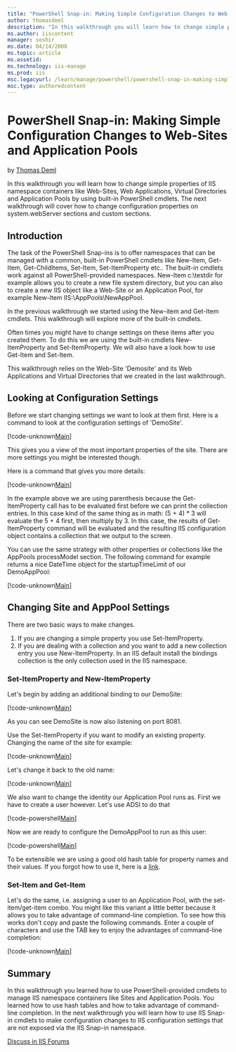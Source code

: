 ```yaml
---
title: "PowerShell Snap-in: Making Simple Configuration Changes to Web-Sites and Application Pools | Microsoft Docs"
author: thomasdeml
description: "In this walkthrough you will learn how to change simple properties of IIS namespace containers like Web-Sites, Web Applications, Virtual Directories and Appl..."
ms.author: iiscontent
manager: soshir
ms.date: 04/14/2008
ms.topic: article
ms.assetid: 
ms.technology: iis-manage
ms.prod: iis
msc.legacyurl: /learn/manage/powershell/powershell-snap-in-making-simple-configuration-changes-to-web-sites-and-application-pools
msc.type: authoredcontent
---
```

PowerShell Snap-in: Making Simple Configuration Changes to Web-Sites and Application Pools
====================
by [Thomas Deml](https://github.com/thomasdeml)

In this walkthrough you will learn how to change simple properties of IIS namespace containers like Web-Sites, Web Applications, Virtual Directories and Application Pools by using built-in PowerShell cmdlets. The next walkthrough will cover how to change configuration properties on system.webServer sections and custom sections.

## Introduction

The task of the PowerShell Snap-ins is to offer namespaces that can be managed with a common, built-in PowerShell cmdlets like New-Item, Get-Item, Get-ChildItems, Set-Item, Set-ItemProperty etc.. The built-in cmdlets work against all PowerShell-provided namespaces. New-Item c:\testdir for example allows you to create a new file system directory, but you can also to create a new IIS object like a Web-Site or an Application Pool, for example New-Item IIS:\AppPools\NewAppPool.

In the previous walkthrough we started using the New-item and Get-Item cmdlets. This walkthrough will explore more of the built-in cmdlets.

Often times you might have to change settings on these items after you created them. To do this we are using the built-in cmdlets New-ItemProperty and Set-ItemProperty. We will also have a look how to use Get-Item and Set-Item.

This walkthrough relies on the Web-Site 'Demosite' and its Web Applications and Virtual Directories that we created in the last walkthrough.

## Looking at Configuration Settings

Before we start changing settings we want to look at them first. Here is a command to look at the configuration settings of 'DemoSite'.


[!code-unknown[Main](powershell-snap-in-making-simple-configuration-changes-to-web-sites-and-application-pools/samples/sample-127216-1.unknown)]


This gives you a view of the most important properties of the site. There are more settings you might be interested though.

Here is a command that gives you more details:


[!code-unknown[Main](powershell-snap-in-making-simple-configuration-changes-to-web-sites-and-application-pools/samples/sample-127216-2.unknown)]


In the example above we are using parenthesis because the Get-ItemProperty call has to be evaluated first before we can print the collection entries. In this case kind of the same thing as in math: (5 + 4) \* 3 will evaluate the 5 + 4 first, then multiply by 3. In this case, the results of Get-ItemProperty command will be evaluated and the resulting IIS configuration object contains a collection that we output to the screen.

You can use the same strategy with other properties or collections like the AppPools processModel section. The following command for example returns a nice DateTime object for the startupTimeLimit of our DemoAppPool:


[!code-unknown[Main](powershell-snap-in-making-simple-configuration-changes-to-web-sites-and-application-pools/samples/sample-127216-3.unknown)]


## Changing Site and AppPool Settings

There are two basic ways to make changes.

1. If you are changing a simple property you use Set-ItemProperty.
2. If you are dealing with a collection and you want to add a new collection entry you use New-ItemProperty. In an IIS default install the bindings collection is the only collection used in the IIS namespace.

### Set-ItemProperty and New-ItemProperty

Let's begin by adding an additional binding to our DemoSite:


[!code-unknown[Main](powershell-snap-in-making-simple-configuration-changes-to-web-sites-and-application-pools/samples/sample-127216-4.unknown)]


As you can see DemoSite is now also listening on port 8081.

Use the Set-ItemProperty if you want to modify an existing property. Changing the name of the site for example:


[!code-unknown[Main](powershell-snap-in-making-simple-configuration-changes-to-web-sites-and-application-pools/samples/sample-127216-5.unknown)]


Let's change it back to the old name:


[!code-unknown[Main](powershell-snap-in-making-simple-configuration-changes-to-web-sites-and-application-pools/samples/sample-127216-6.unknown)]


We also want to change the identity our Application Pool runs as. First we have to create a user however. Let's use ADSI to do that


[!code-powershell[Main](powershell-snap-in-making-simple-configuration-changes-to-web-sites-and-application-pools/samples/sample7.ps1)]


Now we are ready to configure the DemoAppPool to run as this user:


[!code-powershell[Main](powershell-snap-in-making-simple-configuration-changes-to-web-sites-and-application-pools/samples/sample8.ps1)]


To be extensible we are using a good old hash table for property names and their values. If you forgot how to use it, here is a [link](https://www.microsoft.com/technet/scriptcenter/resources/pstips/sept07/pstip0914.mspx "Working with hash tables").

### Set-Item and Get-Item

Let's do the same, i.e. assigning a user to an Application Pool, with the set-item/get-item combo. You might like this variant a little better because it allows you to take advantage of command-line completion. To see how this works don't copy and paste the following commands. Enter a couple of characters and use the TAB key to enjoy the advantages of command-line completion:


[!code-unknown[Main](powershell-snap-in-making-simple-configuration-changes-to-web-sites-and-application-pools/samples/sample-127216-9.unknown)]


## Summary

In this walkthrough you learned how to use PowerShell-provided cmdlets to manage IIS namespace containers like Sites and Application Pools. You learned how to use hash tables and how to take advantage of command-line completion. In the next walkthrough you will learn how to use IIS Snap-in cmdlets to make configuration changes to IIS configuration settings that are not exposed via the IIS Snap-in namespace.
  
  
[Discuss in IIS Forums](https://forums.iis.net/1151.aspx)